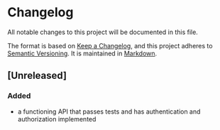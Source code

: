 # Changelog
All notable changes to this project will be documented in this file.

The format is based on [Keep a Changelog](https://keepachangelog.com/en/1.0.0/),
and this project adheres to [Semantic Versioning](https://semver.org/spec/v2.0.0.html).
It is maintained in [Markdown](https://www.markdownguide.org/).

## [Unreleased]
### Added
- a functioning API that passes tests and has authentication and authorization implemented
